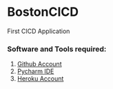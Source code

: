 # BostonCICD
First CICD Application 
### Software and Tools required:
1. [Github Account](https://github.com/PremVarma5142)
2. [Pycharm IDE](https://www.jetbrains.com/pycharm/download/#section=windows)
3. [Heroku Account](https://id.heroku.com/login)

